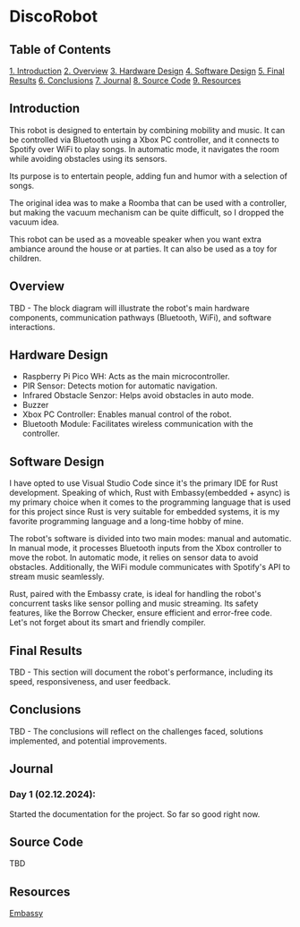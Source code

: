 # DiscoRobot
## Table of Contents
[1. Introduction](#introduction)
[2. Overview](#overview)
[3. Hardware Design](#hardware-design)
[4. Software Design](#software-design)
[5. Final Results](#final-results)
[6. Conclusions](#conclusions)
[7. Journal](#journal)
[8. Source Code](#source-code)
[9. Resources](#resources)

## Introduction
This robot is designed to entertain by combining mobility and music. It can be controlled via Bluetooth using a Xbox PC controller, and it connects to Spotify over WiFi to play songs. In automatic mode, it navigates the room while avoiding obstacles using its sensors.

Its purpose is to entertain people, adding fun and humor with a selection of songs.

The original idea was to make a Roomba that can be used with a controller, but making the vacuum mechanism can be quite difficult, so I dropped the vacuum idea.

This robot can be used as a moveable speaker when you want extra ambiance around the house or at parties. It can also be used as a toy for children.

## Overview
TBD - The block diagram will illustrate the robot's main hardware components, communication pathways (Bluetooth, WiFi), and software interactions.

## Hardware Design
- Raspberry Pi Pico WH: Acts as the main microcontroller.
- PIR Sensor: Detects motion for automatic navigation.
- Infrared Obstacle Senzor: Helps avoid obstacles in auto mode.
- Buzzer
- Xbox PC Controller: Enables manual control of the robot.
- Bluetooth Module: Facilitates wireless communication with the controller.
  
## Software Design
I have opted to use Visual Studio Code since it's the primary IDE for Rust development. Speaking of which, Rust with Embassy(embedded + async) is my primary choice when it comes to the programming language that is used for this project since Rust is very suitable for embedded systems, it is my favorite programming language and a long-time hobby of mine.

The robot's software is divided into two main modes: manual and automatic. In manual mode, it processes Bluetooth inputs from the Xbox controller to move the robot. In automatic mode, it relies on sensor data to avoid obstacles. Additionally, the WiFi module communicates with Spotify's API to stream music seamlessly.

Rust, paired with the Embassy crate, is ideal for handling the robot's concurrent tasks like sensor polling and music streaming. Its safety features, like the Borrow Checker, ensure efficient and error-free code. Let's not forget about its smart and friendly compiler.

## Final Results
TBD - This section will document the robot's performance, including its speed, responsiveness, and user feedback.

## Conclusions
TBD - The conclusions will reflect on the challenges faced, solutions implemented, and potential improvements.

## Journal
### Day 1 (02.12.2024):
Started the documentation for the project. So far so good right now.

## Source Code
TBD

## Resources
[Embassy](https://embassy.dev/)

